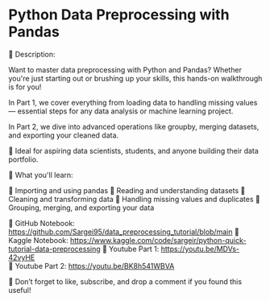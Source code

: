 # Python Data Preprocessing with Pandas

📌 Description:

Want to master data preprocessing with Python and Pandas? Whether you're just starting out or brushing up your skills, this hands-on walkthrough is for you!

In Part 1, we cover everything from loading data to handling missing values — essential steps for any data analysis or machine learning project.

In Part 2, we dive into advanced operations like groupby, merging datasets, and exporting your cleaned data.

💼 Ideal for aspiring data scientists, students, and anyone building their data portfolio.

🎯 What you'll learn:

📍 Importing and using pandas
📍 Reading and understanding datasets
📍 Cleaning and transforming data
📍 Handling missing values and duplicates
📍 Grouping, merging, and exporting your data

🔗 GitHub Notebook: https://github.com/Sargei95/data_preprocessing_tutorial/blob/main
🔗 Kaggle Notebook: https://www.kaggle.com/code/sargeir/python-quick-tutorial-data-preprocessing
🔗 Youtube Part 1: https://youtu.be/MDVs-42vyHE<br>
🔗 Youtube Part 2: https://youtu.be/BK8h541WBVA<br>

📢 Don’t forget to like, subscribe, and drop a comment if you found this useful!
